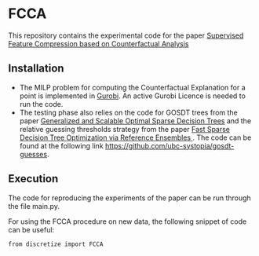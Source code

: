 # FCCA

This repository contains the experimental code for the paper <a href="https://arxiv.org/abs/2211.09894">Supervised Feature Compression based on Counterfactual Analysis</a>

## Installation

* The MILP problem for computing the Counterfactual Explanation for a point is implemented in <a href="https://www.gurobi.com/solutions/gurobi-optimizer/?campaignid=18262689303&adgroupid=138243449982&creative=620260718865&keyword=gurobi&matchtype=e&gclid=Cj0KCQiA4OybBhCzARIsAIcfn9mYA1eyslmYMVKkmSzUWuZeLKwpNXdPrcIoKLnEr60zcnHFDSpc5j8aAgzgEALw_wcB">Gurobi</a>.
An active Gurobi Licence is needed to run the code.
* The testing phase also relies on the code for GOSDT trees from the paper <a href='https://proceedings.mlr.press/v119/lin20g.html'>Generalized and Scalable Optimal Sparse Decision Trees</a> and the relative guessing thresholds strategy from the paper <a href='https://ojs.aaai.org/index.php/AAAI/article/view/21194'>Fast Sparse Decision Tree Optimization via Reference Ensembles
</a>. The code can be found at the following link <a href='https://github.com/ubc-systopia/gosdt-guesses'>https://github.com/ubc-systopia/gosdt-guesses</a>.

## Execution

The code for reproducing the experiments of the paper can be run through the file main.py.

For using the FCCA procedure on new data, the following snippet of code can be useful:

```
from discretize import FCCA


```
